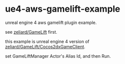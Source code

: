 # ue4-aws-gamelift-example
unreal engine 4 aws gamelift plugin example.

see [zeliard/GameLift](https://github.com/zeliard/GameLift) first.

this example is unreal engine 4 version of [zeliard/GameLift/Cocos2dxGameClient](https://github.com/zeliard/GameLift/tree/master/Cocos2dxGameClient). 

set GameLiftManager Actor's Alias Id, and then Run.
